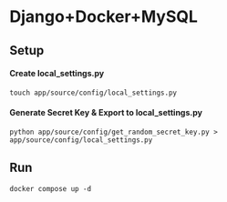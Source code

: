 # Django+Docker+MySQL

## Setup

#### Create local_settings.py

```
touch app/source/config/local_settings.py
```

#### Generate Secret Key & Export to local_settings.py

```
python app/source/config/get_random_secret_key.py > app/source/config/local_settings.py
```

## Run

```
docker compose up -d
```
